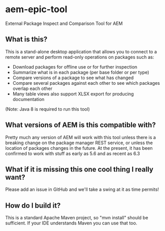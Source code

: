# aem-epic-tool
External Package Inspect and Comparison Tool for AEM

## What is this?
This is a stand-alone desktop application that allows you to connect to a remote server and perform read-only operations on packages such as:
- Download packages for offline use or for further inspection
- Summarize what is in each package (per base folder or per type)
- Compare versions of a package to see what has changed
- Compare several packages against each other to see which packages overlap each other
- Many table views also support XLSX export for producing documentation

(Note: Java 8 is required to run this tool)

## What versions of AEM is this compatible with?
Pretty much any version of AEM will work with this tool unless there is a breaking change on the package manager REST service, or unless the location of packages changes in the future.  At the present, it has been confirmed to work with stuff as early as 5.6 and as recent as 6.3

## What if it is missing this one cool thing I really want?
Please add an issue in GitHub and we'll take a swing at it as time permits!

## How do I build it?
This is a standard Apache Maven project, so "mvn install" should be sufficient.  If your IDE understands Maven you can use that too.
